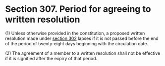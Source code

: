 # Section 307. Period for agreeing to written resolution

\(1\) Unless otherwise provided in the constitution, a proposed written resolution made under [section 302](section-302.-members-power-to-require-circulation-of-written-resolution.md) lapses if it is not passed before the end of the period of twenty-eight days beginning with the circulation date.

\(2\) The agreement of a member to a written resolution shall not be effective if it is signified after the expiry of that period.


